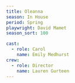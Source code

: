 ```yaml
---
title: Oleanna
season: In House
period: Spring
playwright: David Mamet
season_sort: 100

cast:
  - role: Carol
    name: Emily Medhurst
crew:
  - role: Director
    name: Lauren Gurteen
---
```



